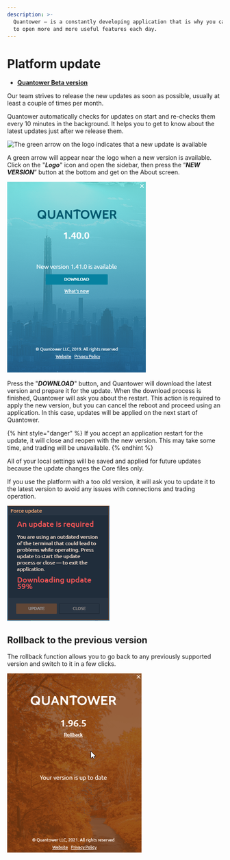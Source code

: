 ```yaml
---
description: >-
  Quantower — is a constantly developing application that is why you can be sure
  to open more and more useful features each day.
---
```


# Platform update

* [**Quantower Beta version**](quantower-beta.md)

Our team strives to release the new updates as soon as possible, usually at least a couple of times per month.

Quantower automatically checks for updates on start and re-checks them every 10 minutes in the background. It helps you to get to know about the latest updates just after we release them.

![The green arrow on the logo indicates that a new update is available](../.gitbook/assets/screenshot\_128.png)

A green arrow will appear near the logo when a new version is available. Сlick on the "_**Logo**_" icon and open the sidebar, then press the “_**NEW VERSION**_” button at the bottom and get on the About screen.

![New version is available for download](../.gitbook/assets/new-version-quantower.png)

Press the "_**DOWNLOAD**_" button, and Quantower will download the latest version and prepare it for the update. When the download process is finished, Quantower will ask you about the restart. This action is required to apply the new version, but you can cancel the reboot and proceed using an application. In this case, updates will be applied on the next start of Quantower.

{% hint style="danger" %}
If you accept an application restart for the update, it will close and reopen with the new version. This may take some time, and trading will be unavailable.
{% endhint %}

All of your local settings will be saved and applied for future updates because the update changes the Core files only.

If you use the platform with a too old version, it will ask you to update it to the latest version to avoid any issues with connections and trading operation.

![](<../.gitbook/assets/image (96).png>)

## Rollback to the previous version

The rollback function allows you to go back to any previously supported version and switch to it in a few clicks.

![Rollback to previous Quantower version (new version)](../.gitbook/assets/rollback.gif)

